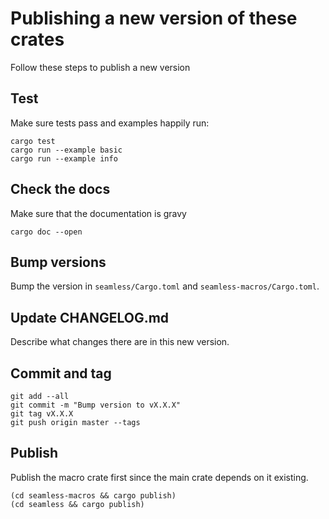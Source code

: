 # Publishing a new version of these crates

Follow these steps to publish a new version

## Test

Make sure tests pass and examples happily run:

```
cargo test
cargo run --example basic
cargo run --example info
```

## Check the docs

Make sure that the documentation is gravy

```
cargo doc --open
```

## Bump versions

Bump the version in `seamless/Cargo.toml` and `seamless-macros/Cargo.toml`.

## Update CHANGELOG.md

Describe what changes there are in this new version.

## Commit and tag

```
git add --all
git commit -m "Bump version to vX.X.X"
git tag vX.X.X
git push origin master --tags
```

## Publish

Publish the macro crate first since the main crate depends on it existing.

```
(cd seamless-macros && cargo publish)
(cd seamless && cargo publish)
```